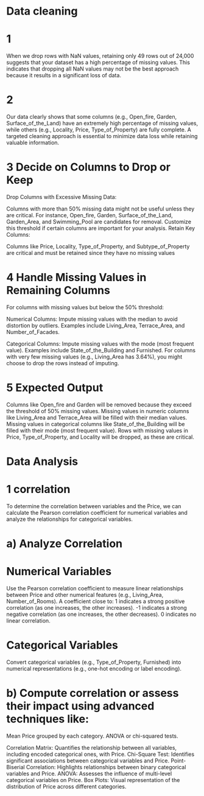 #  Data cleaning
# 1

When we drop rows with NaN values, retaining only 49 rows out of 24,000 suggests that your dataset has a high percentage of missing values. This indicates that dropping all NaN values may not be the best approach because it results in a significant loss of data. 
# 2

Our data clearly shows that some columns (e.g., Open_fire, Garden, Surface_of_the_Land) have an extremely high percentage of missing values, while others (e.g., Locality, Price, Type_of_Property) are fully complete. A targeted cleaning approach is essential to minimize data loss while retaining valuable information.

# 3 Decide on Columns to Drop or Keep

Drop Columns with Excessive Missing Data:

Columns with more than 50% missing data might not be useful unless they are critical. For instance, Open_fire, Garden, Surface_of_the_Land, Garden_Area, and Swimming_Pool are candidates for removal.
Customize this threshold if certain columns are important for your analysis.
Retain Key Columns:

Columns like Price, Locality, Type_of_Property, and Subtype_of_Property are critical and must be retained since they have no missing values
# 4 Handle Missing Values in Remaining Columns

For columns with missing values but below the 50% threshold:

Numerical Columns: Impute missing values with the median to avoid distortion by outliers. Examples include Living_Area, Terrace_Area, and Number_of_Facades.

Categorical Columns: Impute missing values with the mode (most frequent value). Examples include State_of_the_Building and Furnished.
For columns with very few missing values (e.g., Living_Area has 3.64%), you might choose to drop the rows instead of imputing.

# 5 Expected Output

Columns like Open_fire and Garden will be removed because they exceed the threshold of 50% missing values.
Missing values in numeric columns like Living_Area and Terrace_Area will be filled with their median values.
Missing values in categorical columns like State_of_the_Building will be filled with their mode (most frequent value).
Rows with missing values in Price, Type_of_Property, and Locality will be dropped, as these are critical.

#  Data Analysis

# 1 correlation 
To determine the correlation between variables and the Price, we can calculate the Pearson correlation coefficient for numerical variables and analyze the relationships for categorical variables.
  # a) Analyze Correlation
   # Numerical Variables
Use the Pearson correlation coefficient to measure linear relationships between Price and other numerical features (e.g., Living_Area, Number_of_Rooms).
A coefficient close to:
1 indicates a strong positive correlation (as one increases, the other increases).
-1 indicates a strong negative correlation (as one increases, the other decreases).
0 indicates no linear correlation.
   # Categorical Variables
Convert categorical variables (e.g., Type_of_Property, Furnished) into numerical representations (e.g., one-hot encoding or label encoding).

  # b) Compute correlation or assess their impact using advanced techniques like:
Mean Price grouped by each category.
ANOVA or chi-squared tests.

Correlation Matrix: Quantifies the relationship between all variables, including encoded categorical ones, with Price.
Chi-Square Test: Identifies significant associations between categorical variables and Price.
Point-Biserial Correlation: Highlights relationships between binary categorical variables and Price.
ANOVA: Assesses the influence of multi-level categorical variables on Price.
Box Plots: Visual representation of the distribution of Price across different categories.